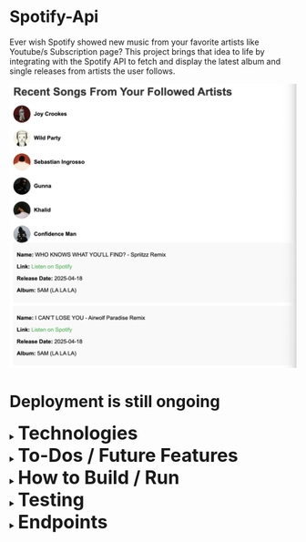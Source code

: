 # Spotify-Api
Ever wish Spotify showed new music from your favorite artists like Youtube/s Subscription page? This project brings that idea to life by integrating with the Spotify API to fetch and display the latest album and single releases from artists the user follows.

![Screenshot of the project](assets/README.png)

# Deployment is still ongoing

<details>
  <summary><strong style="font-size: 32px;">Technologies</strong></summary>

 - Python 3.9
 - JavaScript
 - HTML
 - Docker 
 - FastAPI
 - GitHub Actions 

</details>

<details>
  <summary><strong style="font-size: 32px;">To-Dos / Future Features</strong></summary>

 - Implement filter buttons to sort songs by artist and release date
 - Implement log out endpoint
 - Modify UI to display album cover for songs

</details>

<details>
  <summary><strong style="font-size: 32px;">How to Build / Run</strong></summary>

1. Turn on Docker Desktop 
2. Clone repository and navigate to it:
    ```sh
    git clone https://github.com/"GIT_USERNAME"/spotify-api.git
    ```

3. Create an `.env` file based on the `.env.example` file.

4. Build and run the docker container
    ```sh
    docker  compose up --build
    ```

5. Follow the link to login w/ your spotify account and grant authorization to the API
    ```sh
    http://localhost:8888/login
    ```
</details>

<details>
  <summary><strong style="font-size: 32px;">Testing</strong></summary>

 - Run this command to start tests locally
    ```sh
    pytest test_main.py
    ```
 - There is a CI workflow established for test automation

</details>

<details>
  <summary><strong style="font-size: 32px;">Endpoints </strong></summary>

###  Login 
- **URL**: `http://localhost:8888/login`
- **Method**: `GET`
- **Description**: The login endpoint prompts the user for their Spotify login. If successful, it will then prompt the user to grant authorization access to the application through the OAuth protocol.
- **Response**: 
  - **Success**: Redirects to `http://localhost:8888/callback`
  - **Error**: Returns an error message if authentication fails.

</details>

